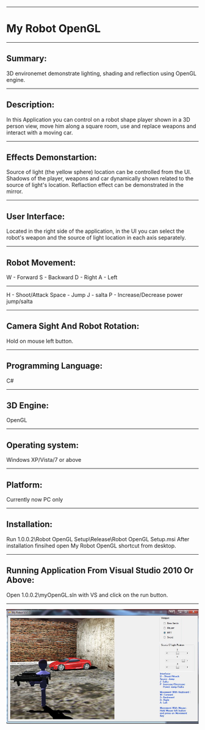 --------------------------------------------------------------------------------------------------------------
# My Robot OpenGL
--------------------------------------------------------------------------------------------------------------

Summary:
--------
3D environemet demonstrate lighting, shading and reflection using OpenGL engine.

--------------------------------------------------------------------------------------------------------------

Description:
------------
In this Application you can control on a robot shape player shown in a 3D person view, 
move him along a square room, use and replace weapons and interact with a moving car.

--------------------------------------------------------------------------------------------------------------

Effects Demonstartion:
-----------------------
Source of light (the yellow sphere) location can be controlled from the UI.
Shadows of the player, weapons and car dynamically shown related to the source of light's location.
Reflaction effect can be demonstrated in the mirror.

--------------------------------------------------------------------------------------------------------------

User Interface:
---------------
Located in the right side of the application,
in the UI you can select the robot's weapon
and the source of light location in each axis separately.

--------------------------------------------------------------------------------------------------------------

Robot Movement:
---------------
W - Forward
S - Backward
D - Right
A - Left

--------------------------------

H - Shoot/Attack
Space - Jump
J - salta
P - Increase/Decrease power jump/salta

---------------------------------

Camera Sight And Robot Rotation:
--------------------------------
Hold on mouse left button.

---------------------------------

Programming Language:
---------------------
C#

--------------------------------------------------------------------------------------------------------------

3D Engine:
----------
OpenGL

--------------------------------------------------------------------------------------------------------------

Operating system:
-----------------
Windows XP/Vista/7 or above

----------------------------------------------------------------------------------------------------------------

Platform:
---------
Currently now PC only

----------------------------------------------------------------------------------------------------------------

Installation:
-------------
Run 1.0.0.2\Robot OpenGL Setup\Release\Robot OpenGL Setup.msi
After installation finsihed open My Robot OpenGL shortcut from desktop.

--------------------------------------------------------------------------------------------------------------

Running Application From Visual Studio 2010 Or Above:
-----------------------------------------------------
Open 1.0.0.2\myOpenGL.sln with VS and click on the run button.

--------------------------------------------------------------------------------------------------------------


![Alt text](/pics/1.jpg?raw=true)
